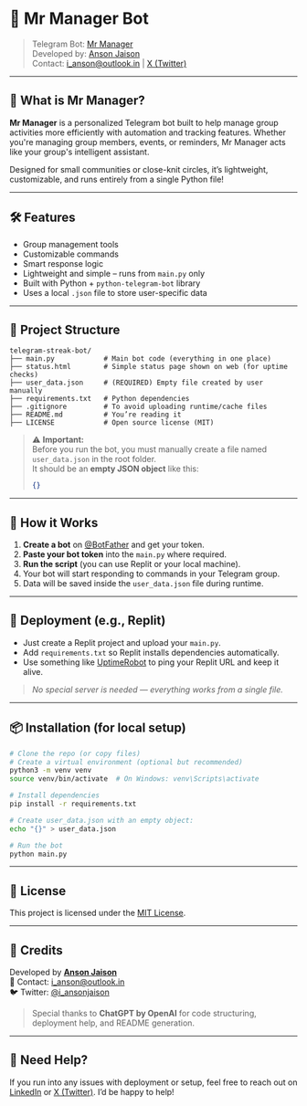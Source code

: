 # 🤖 Mr Manager Bot

> Telegram Bot: [Mr Manager](https://t.me/Sergio_R0bot)  
> Developed by: [Anson Jaison](https://in.linkedin.com/in/anson-jaison)  
> Contact: i_anson@outlook.in | [X (Twitter)](https://twitter.com/i_ansonjaison)

---

## 📌 What is Mr Manager?

**Mr Manager** is a personalized Telegram bot built to help manage group activities more efficiently with automation and tracking features. Whether you're managing group members, events, or reminders, Mr Manager acts like your group's intelligent assistant.  

Designed for small communities or close-knit circles, it’s lightweight, customizable, and runs entirely from a single Python file!

---

## 🛠️ Features

- Group management tools
- Customizable commands
- Smart response logic
- Lightweight and simple – runs from `main.py` only
- Built with Python + `python-telegram-bot` library
- Uses a local `.json` file to store user-specific data

---

## 📁 Project Structure

```
telegram-streak-bot/
├── main.py            # Main bot code (everything in one place)
├── status.html        # Simple status page shown on web (for uptime checks)
├── user_data.json     # (REQUIRED) Empty file created by user manually
├── requirements.txt   # Python dependencies
├── .gitignore         # To avoid uploading runtime/cache files
├── README.md          # You’re reading it
├── LICENSE            # Open source license (MIT)
```

> ⚠️ **Important:**  
> Before you run the bot, you must manually create a file named `user_data.json` in the root folder.  
> It should be an **empty JSON object** like this:
> ```json
> {}
> ```

---

## 🚀 How it Works

1. **Create a bot** on [@BotFather](https://t.me/BotFather) and get your token.
2. **Paste your bot token** into the `main.py` where required.
3. **Run the script** (you can use Replit or your local machine).
4. Your bot will start responding to commands in your Telegram group.
5. Data will be saved inside the `user_data.json` file during runtime.

---

## 🔧 Deployment (e.g., Replit)

- Just create a Replit project and upload your `main.py`.
- Add `requirements.txt` so Replit installs dependencies automatically.
- Use something like [UptimeRobot](https://uptimerobot.com) to ping your Replit URL and keep it alive.

> *No special server is needed — everything works from a single file.*

---

## 📦 Installation (for local setup)

```bash
# Clone the repo (or copy files)
# Create a virtual environment (optional but recommended)
python3 -m venv venv
source venv/bin/activate  # On Windows: venv\Scripts\activate

# Install dependencies
pip install -r requirements.txt

# Create user_data.json with an empty object:
echo "{}" > user_data.json

# Run the bot
python main.py
```

---

## 🧾 License

This project is licensed under the [MIT License](LICENSE).

---

## 🙌 Credits

Developed by **[Anson Jaison](https://in.linkedin.com/in/anson-jaison)**  
📩 Contact: i_anson@outlook.in  
🐦 Twitter: [@i_ansonjaison](https://twitter.com/i_ansonjaison)  

> Special thanks to **ChatGPT by OpenAI** for code structuring, deployment help, and README generation.

---

## 💬 Need Help?

If you run into any issues with deployment or setup, feel free to reach out on [LinkedIn](https://in.linkedin.com/in/anson-jaison) or [X (Twitter)](https://twitter.com/i_ansonjaison). I’d be happy to help!

